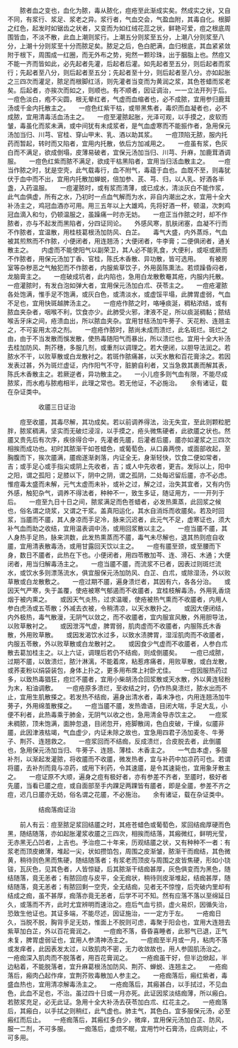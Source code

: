 <!-- { "loadSidebar": true } -->
　　脓者血之变也，血化为脓，毒从脓化，痘疮至此渐成实矣。然成实之状，又自不同，有浆行、浆足、浆老之异。浆行者，气血交会，气盈血附，其毒自化。根脚之红色，起发时如锯齿之状者，又变而为如红绒花蕊之状，鲜艳可爱，痘之根底周围皆血，不淡不散，此血上潮则浆行。上潮五分则浆至五分，上潮八分则浆至八分，上潮十分则浆至十分而脓足矣。脓足之后，色白肥满，血归根底，其血紧紧敛附于根下，周围成一红圈，而无外布之势，宛然一颗珍珠，出于胭脂上也。然痘又不能一齐而皆如此，必先起者先灌，后起者后灌。如先起者至五分，则后起者而浆行；先起者至八分，则后起者至五分；先起者至十分，则后起者至八分。亦如起胀之三四次而灌足，脓足而根脚红活，则先灌者当变而为黄润之浆，其色苍蜡而浆老矣。后起者，亦挨次而如之，则顺也。有不顺者，因证调治，一一立法开列于后。　　一痘色淡白，疱不尖圆，根无晕红者，气虚而血缩者也，必不成脓，宜用参归鹿茸汤或千金内托散主之。　　一痘色红紫干枯，或带黑焦者，毒炽而血凝者也，必不成脓，宜用清毒活血汤主之。　　一痘至灌脓起胀，光泽可观，以手摸之，皮软而皱，毒虽化而浆未满，或中间犹有未成浆者，是气血虚寒而不能振作者，急用保元汤加当归、川芎、官桂、穿山甲末、乳、酒以助其浆。　　一痘顶陷无脓，服内托药而暂起，转时而又陷者，宜用内托散，依后方加减用之。　　一痘虽有浆，色灰白而不满足，欲成倒塌，皮薄易破者，宜保元汤加当归、川芎、升麻，加鹿茸酒调服。　　一痘色红紫而脓不满足，欲成干枯黑陷者，宜用当归活血散主之。　　一痘当作脓之时，犹是空壳，此气载毒行，血不附气，毒蕴于血也。血既不至，则毒犹伏于血中而不出，宜用内托散加蝉蜕，倍加参、芪、芎、归，以人乳、好酒各半盏，入药温服。　　一痘灌脓时，或有浆而清薄，或已成水，清淡灰白不能作浆，此气血俱虚，所有之水，乃初时一点血气解而为水，非自内潮出之水，宜用十全大补汤主之，鸡冠血酒亦可用。用三五年以上大雄鸡，先将好酒一杯，顿温，次刺鸡冠血滴入和匀，仍顿温服之，虽躁痛一时亦无妨。　　一痘正当作脓之时，却不作脓者，亦与不起发而黑陷者，分四证同论。　　外感风寒，肌肤闭塞，血凝不行而不作脓者，宜温散，用桂枝葛根汤加防风、白芷。　　毒气大盛，内外蒸烁，气血被其煎熬而不作脓，小便闭者，用连翘汤；大便闭者，牛李膏；二便俱闭者，通关散主之。　　内虚而不能使阳气以副荣卫，其人必不能乳食，大便利，或呕或厥而不作脓者，用保元汤加丁香、官桂，陈氏木香散、异功散，皆可选用。　　有被房室等杂秽恶之气触犯而不作脓者，内服紫草饮子，外用茵陈熏法。若烦躁昏闷者，龙脑膏主之。　　一痘破成坑者，此内陷也，急用白龙散敷罨其疮，内服内托散。　　一痘灌脓时，有发白泡如弹大者，宜用保元汤加白朮、茯苓主之。　　一痘疮灌脓各处饱满，惟手足不饱满，或灰白色，或清淡水，或虚馁平塌，此脾胃虚弱，气血不足也，宜用快斑越脾汤主之。　　一痘疮作脓之时，咯唾痰涎，稠粘浓结，或有脓血夹杂者，咽喉不利，饮食亦少。此肺受火邪，津液不足，所以痰涎稠黏；脓结喉舌牙床之间，疮溃血出，所以脓血夹杂。宜用甘桔汤加牛蒡子、天花粉、连翘主之，不可妄用太凉之剂。　　一痘疮作脓时，脓尚未成而溃烂，此名斑烂。斑烂之由，由于不当发散而悞发散，使热毒随阳气而暴出，所以溃烂也。宜用十全大补汤去桂加防风、荆芥穗，多服几剂，或重剂以调理之。若大便闭，以胆导法润之。若脓水不干，以败草散或白龙散衬之。若斑作脓痛甚，以天水散和百花膏涂之。若因发表过甚，外为斑烂虚证，内作阳气不守，脏腑自利者，又当急救其裹而解其表，陈氏木香散主之。若厥逆者，异功散主之。　　一小儿痘多则气血有限，不能尽成脓浆，而水疱与脓疱相半，此理之常也。若无他证，不必施治。　　余有诸证，载在杂证类中。

　　　　　收靥三日证治

　　痘至收靥，其毒尽解，其功成矣。若以前调养得法，治无失宜，至此则颗粒肥胖，脓浆稠满，坚实而无破烂浸淫，以手摸之，疮头微焦硬者，此欲靥之状也。然靥又贵先后有次序，疾徐得合中，先灌者先靥，后灌者后靥，靥亦如灌浆之三四次相挨而成功也。初时其脓渐干如苍蜡色，或葡萄色，从口鼻两傍，或面部收起，至胸腹而下，挨次靥满，靥痂遂渐剥落，内证全无，身渐轻快，饮食二便如常者，吉；或手足心或手指尖或阴上先收者，吉；或人中先收者，更吉。发际以上，阳中之阳，谓之孤阳；足膝以下，阴中之阴，谓之孤阴，二处每迟留后靥，亦不必虑。惟痘毒太盛而未解，元气太虚而未补，或补之过，解之过，治失其宜者，又有内伤外感，触犯杂气，调养不得法者，种种不一，致生多证，随证用方，一一开列于后。　　一痘至九日十日之间，脓浆满足而色苍蜡者，必发热熏蒸，此回浆之候也，俗名谓之烧浆，又谓之干浆。盖真阳运化，其水自消烁而收靥矣。若及时回浆，当靥而不靥，其人身凉而手足冷，脉来沉迟者，此元气不足，虚寒证也，须大补气血而助之收结，宜用温表调中汤，或用回浆散以主之。　　一痘当靥不靥，其人身热手足热，脉来洪数，此发热熏蒸而不靥，毒气未尽解也，退其热则痘自收靥，宜用清表散毒汤，或用甘露回天饮以主之。　　一痘有靥至颈，或至腰而下身，数日不靥者，此热在下也。小便闭者，用四苓散加芩、连、滑石、木通；大便闭者，用当归解毒汤主之。　　一痘当靥不靥，而流浆不已者，因表过则斑烂流水，或饮水多则漂荡流水，俱宜服保元汤加防风、白芷、白朮，或除湿汤，外以败草散或白龙散敷之。　　一痘过期不靥，遍身溃烂者，其因有六，各各分治。　　或因天气严寒，失于盖覆，使疮被寒气郁遏而不收靥者，宜桂枝解毒汤，外用乳香烧烟于被内熏之。　　或因天气炎热，过求温暖，使疮被热气熏而不收靥者，内用人参白虎汤或五苓散；外减去衣被，令稍清凉，以天水散扑之。　　或因大便闭结，内外极热，毒气散漫，无阴气以敛之，而不收靥者，宜内服宣风散，外用胆导法，以败草散衬之。　　或因泄泻气虚，脾胃弱，肌肉虚而不收靥者，内服陈氏木香散，外用败草散。　　或因发渴饮水过多，以致水渍脾胃，湿淫肌肉而不收靥者，内服五苓散，外以败草散或白龙散衬之。　　或因食少气虚而不收靥者，人参白朮散去葛加桂主之。以上六证，调理后若仍不结痂，则成倒靥矣。　　一痘已成脓，过期不靥，以致溃烂，脓汁淋漓，不能着席，粘惹疼痛者，用败草散，或白龙散，或荞麦粉以绢袋装包，身体上扑之，更多用布席上衬卧尤佳。　　一痘因服热药过多，以致热毒猖狂，痘烂不靥者，宜用小柴胡汤合回浆散或天水散，外以黄连轻粉为末，桕油调敷。　　一痘疮原多溃烂，至收结之时，仍作热臭溃烂，脓水出而不止，宜用生肌散搽之。若发热不结痂，遍身出清水者，毒未净也，内用连翘汤加牛蒡子，外用绵茧散搽之。　　一痘当靥不靥，发热谵语，目闭大喘，手足大乱，小便不利者，此热毒乘于肺金，无阴气以收之也，急用清金导赤饮主之。　　一痘浆未稠脓，顶未饱满，面肿忽退，目闭忽开，疮脚散阔，色白皮破，干燥，似靥非靥，此因津液枯竭，气血虚少，内证未除之故也，宜急用四君子汤加麦冬、牛蒡子、荆芥、连翘救之。　　一痘浆回而不结痂，反成溃烂，合皮脱去者，此倒靥也，急用保元汤加当归、牛蒡子、连翘、薄桂、木香主之。　　一气血本虚，多服补剂，以渐起发灌脓，将收靥而不收靥，微发热者，宜与补药中加凉药可也。若谓将靥，去补剂而竟与凉药，或用下利药，令其速靥，是令其速毙也，宜用象牙散主之。　　一痘证原不大顺，遍身之痘有极好者，亦有参差不齐者，至靥时，极好者先靥，当看已靥之痘，或自面部至手内踝足两踝皆有靥者，即是全靥，参差不齐之痘，迟几日靥亦无妨，俗名谓之花靥，不必施治。　　余有诸证，载在杂证类中。

　　　　　结痂落痂证治

　　前人有云：痘至脓足浆回结靥之时，其疮苍蜡色或葡萄色，浆回结痂厚硬而色黑，随结随落，亦如起胀灌浆收靥之三四次，相挨而结落，其瘢微红，鲜明光莹，无赤黑无凸凹者，上吉也。予治痘二十年来，历观结靥之状，又有种种不一者：有浆老而顶皮嫩薄，堆起一尖，状如攒馅包，周围之皮渐皱，脓渐干而痂结，其色微黄，稍待则色黑而焦硬，随结随落者；有浆老而顶皮与周围之皮皆焦硬，形如小铙钹，瓦灰色，见其色者，人皆惊疑，后其脓渐干结痂甚厚，灰色俱变而为黑色，随结随落，竟无恙者；有脓回痘与皮平，全无痂状，稍待则皮渐堆起，结痂甚厚，随结随落，竟无恙者；有脓回剩一空壳，全无结痂，见者无不惊惶，后壳破内里却有结成之痂，虽不甚厚，痂落亦竟无恙者，后学不可不知。然有应落不落以至绵延日久，或落而不齐，此时尤宜辨明而速治之。痘后气血亏损，虚火易炽，因循失治，恐致生他证也。其证多端，不能尽述，因证施治，一一定方于左。　　一疮痂日久，当脱不脱，胸背手足无妨，惟面上不脱则可虑，毒聚于阳会也，宜用大连翘去紫草加白芷，外以百花膏润之。　　一痘痂不落，昏昏喜睡者，此邪气已退，正气未复，脾胃虚弱证也，宜用人参清神汤主之。　　一痘痂至半月或一月，粘肉不落或发痒者，此因表发太过，以致肌肉不密，无力收敛故也，用人参固肌汤治之。　　一疮痂深入肌肉而不脱落者，用百花膏润之。　　一疮痂虽干好，但半边焮起，半边粘着，不能脱落者，宜升麻葛根汤加防风、荆芥、蝉蜕、连翘主之。　　一疮痂落后，瘢肉凸起作痒，宜荆芥败毒散加人参主之。　　一疮痂落后，瘢红紫者，毒盛血热也，宜用清凉解毒汤主之。　　一疮痂落后，其瘢甚白，以手拭过，不见血色，此血不足也，不治。虽过四十日或一月亦死。此证因浆淡结痂薄，所以瘢白。若脓浆充足，必无此证。急用十全大补汤去茯苓加白朮、红花主之。　　一疮痂落后，其瘢白，以手拭之则稍红，此气虚也。肺主气，其色白。宜多服保元汤，必至瘢红而后止。　　一疮痂落后，其瘢红多白少，微痒，宜用保元汤加白芷、防风，服一二剂，不可多服。　　一痂落后，虚烦不眠，宜用竹叶石膏汤，应病则止，不可多用。
